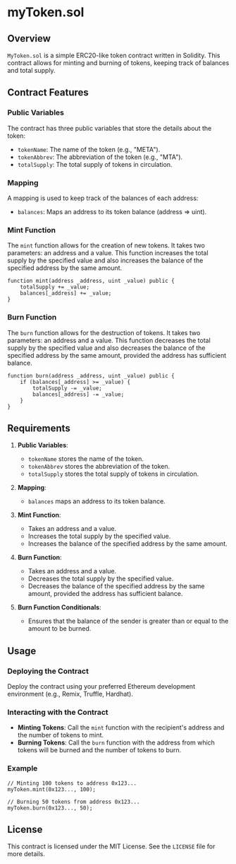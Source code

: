 # myToken.sol

## Overview

`MyToken.sol` is a simple ERC20-like token contract written in Solidity. This contract allows for minting and burning of tokens, keeping track of balances and total supply. 

## Contract Features

### Public Variables
The contract has three public variables that store the details about the token:
- `tokenName`: The name of the token (e.g., "META").
- `tokenAbbrev`: The abbreviation of the token (e.g., "MTA").
- `totalSupply`: The total supply of tokens in circulation.

### Mapping
A mapping is used to keep track of the balances of each address:
- `balances`: Maps an address to its token balance (address => uint).

### Mint Function
The `mint` function allows for the creation of new tokens. It takes two parameters: an address and a value. This function increases the total supply by the specified value and also increases the balance of the specified address by the same amount.

```solidity
function mint(address _address, uint _value) public {
    totalSupply += _value;
    balances[_address] += _value;
}
```

### Burn Function
The `burn` function allows for the destruction of tokens. It takes two parameters: an address and a value. This function decreases the total supply by the specified value and also decreases the balance of the specified address by the same amount, provided the address has sufficient balance.

```solidity
function burn(address _address, uint _value) public {
    if (balances[_address] >= _value) {
        totalSupply -= _value;
        balances[_address] -= _value;
    }
}
```

## Requirements

1. **Public Variables**: 
   - `tokenName` stores the name of the token.
   - `tokenAbbrev` stores the abbreviation of the token.
   - `totalSupply` stores the total supply of tokens in circulation.

2. **Mapping**: 
   - `balances` maps an address to its token balance.

3. **Mint Function**: 
   - Takes an address and a value.
   - Increases the total supply by the specified value.
   - Increases the balance of the specified address by the same amount.

4. **Burn Function**: 
   - Takes an address and a value.
   - Decreases the total supply by the specified value.
   - Decreases the balance of the specified address by the same amount, provided the address has sufficient balance.

5. **Burn Function Conditionals**: 
   - Ensures that the balance of the sender is greater than or equal to the amount to be burned.

## Usage

### Deploying the Contract
Deploy the contract using your preferred Ethereum development environment (e.g., Remix, Truffle, Hardhat).

### Interacting with the Contract
- **Minting Tokens**: Call the `mint` function with the recipient's address and the number of tokens to mint.
- **Burning Tokens**: Call the `burn` function with the address from which tokens will be burned and the number of tokens to burn.

### Example
```solidity
// Minting 100 tokens to address 0x123...
myToken.mint(0x123..., 100);

// Burning 50 tokens from address 0x123...
myToken.burn(0x123..., 50);
```

## License

This contract is licensed under the MIT License. See the `LICENSE` file for more details.
